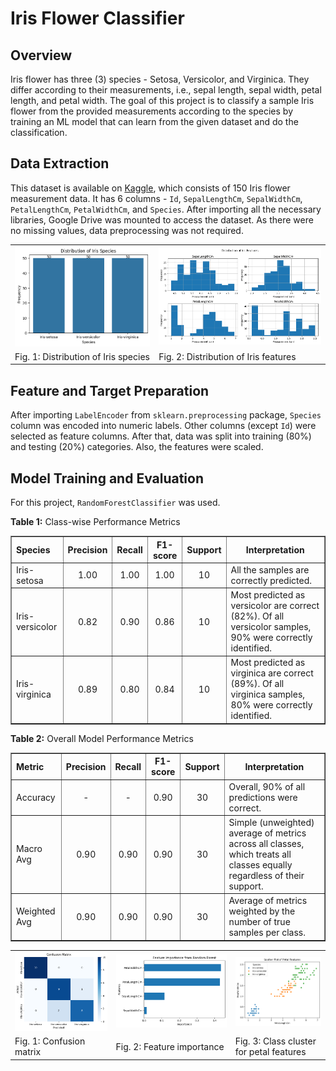# Iris Flower Classifier


## Overview
Iris flower has three (3) species - Setosa, Versicolor, and Virginica. They differ according to their measurements, i.e., sepal length, sepal width, petal length, and petal width. The goal of this project is to classify a sample Iris flower from the provided measurements according to the species by training an ML model that can learn from the given dataset and do the classification.

## Data Extraction
This dataset is available on [Kaggle](https://www.kaggle.com/datasets/saurabh00007/iriscsv), which consists of 150 Iris flower measurement data. It has 6 columns - `Id`, `SepalLengthCm`, `SepalWidthCm`, `PetalLengthCm`, `PetalWidthCm`, and	`Species`. After importing all the necessary libraries, Google Drive was mounted to access the dataset. As there were no missing values, data preprocessing was not required.

<table>
  <tr>
    <td align="center"><img src="https://github.com/ArnabUshna24/CodeAlpha_Iris_Flower_Classification/blob/main/data_visualizations/distribution_iris_species.png" alt="Iris Species" width="400"/></td>
    <td align="center"><img src="https://github.com/ArnabUshna24/CodeAlpha_Iris_Flower_Classification/blob/main/data_visualizations/distribution_iris_features.png" alt="Iris Features" width="500"/></td>
  </tr>
  <tr>
    <td align="left"> Fig. 1: Distribution of Iris species </td>
    <td align="left"> Fig. 2: Distribution of Iris features </td>
  </tr>
</table>

## Feature and Target Preparation
After importing `LabelEncoder` from `sklearn.preprocessing` package, `Species` column was encoded into numeric labels. Other columns (except `Id`) were selected as feature columns. After that, data was split into training (80%) and testing (20%) categories. Also, the features were scaled.

## Model Training and Evaluation
For this project, `RandomForestClassifier` was used.

<p><strong>Table 1:</strong> Class-wise Performance Metrics </p>
<table border="1" cellspacing="0" cellpadding="5">
  <tr>
    <th align="left"> Species </th>
    <th align="center"> Precision </th>
    <th align="center"> Recall </th>
    <th align="center"> F1-score </th>
    <th align="center"> Support </th>
    <th align="center"> Interpretation </th>
  </tr>
  <tr>
    <td align="left"> Iris-setosa </td>
    <td align="center"> 1.00 </td>
    <td align="center"> 1.00 </td>
    <td align="center"> 1.00 </td>
    <td align="center"> 10 </td>
    <td align="left"> All the samples are correctly predicted. </td>
  </tr>
  <tr>
    <td align="left"> Iris-versicolor </td>
    <td align="center"> 0.82 </td>
    <td align="center"> 0.90 </td>
    <td align="center"> 0.86 </td>
    <td align="center"> 10 </td>
    <td align="left"> Most predicted as versicolor are correct (82%). Of all versicolor samples, 90% were correctly identified. </td>
  </tr>
  <tr>
    <td align="left"> Iris-virginica </td>
    <td align="center"> 0.89 </td>
    <td align="center"> 0.80 </td>
    <td align="center"> 0.84 </td>
    <td align="center"> 10 </td>
    <td align="left"> Most predicted as virginica are correct (89%). Of all virginica samples, 80% were correctly identified. </td>
  </tr>
</table>


<p><strong>Table 2:</strong> Overall Model Performance Metrics </p>
<table border="1" cellspacing="0" cellpadding="5">
  <tr>
    <th align="left"> Metric </th>
    <th align="center"> Precision </th>
    <th align="center"> Recall </th>
    <th align="center"> F1-score </th>
    <th align="center"> Support </th>
    <th align="center"> Interpretation </th>
  </tr>
  <tr>
    <td align="left"> Accuracy </td>
    <td align="center"> - </td>
    <td align="center"> - </td>
    <td align="center"> 0.90 </td>
    <td align="center"> 30 </td>
    <td align="left"> Overall, 90% of all predictions were correct. </td>
  </tr>
  <tr>
    <td align="left"> Macro Avg </td>
    <td align="center"> 0.90 </td>
    <td align="center"> 0.90 </td>
    <td align="center"> 0.90 </td>
    <td align="center"> 30 </td>
    <td align="left"> Simple (unweighted) average of metrics across all classes, which treats all classes equally regardless of their support. </td>
  </tr>
  <tr>
    <td align="left"> Weighted Avg </td>
    <td align="center"> 0.90 </td>
    <td align="center"> 0.90 </td>
    <td align="center"> 0.90 </td>
    <td align="center"> 30 </td>
    <td align="left"> Average of metrics weighted by the number of true samples per class. </td>
  </tr>
</table>


<table>
  <tr>
    <td align="center"><img src="https://github.com/ArnabUshna24/CodeAlpha_Iris_Flower_Classification/blob/main/performance_metrics_visualizations/confusion_matrix.png" alt="Confusion Matrix" width="400"/></td>
    <td align="center"><img src="https://github.com/ArnabUshna24/CodeAlpha_Iris_Flower_Classification/blob/main/performance_metrics_visualizations/feature_importance.png" alt="Feature Importance" width="500"/></td>
    <td align="center"><img src="https://github.com/ArnabUshna24/CodeAlpha_Iris_Flower_Classification/blob/main/performance_metrics_visualizations/scatter_plot_petalFeatures.png" alt="Class Cluster for Petal Features" width="400"/></td>
  </tr>
  <tr>
    <td align="left"> Fig. 1: Confusion matrix </td>
    <td align="left"> Fig. 2: Feature importance </td>
    <td align="left"> Fig. 3: Class cluster for petal features </td>
  </tr>
</table>
